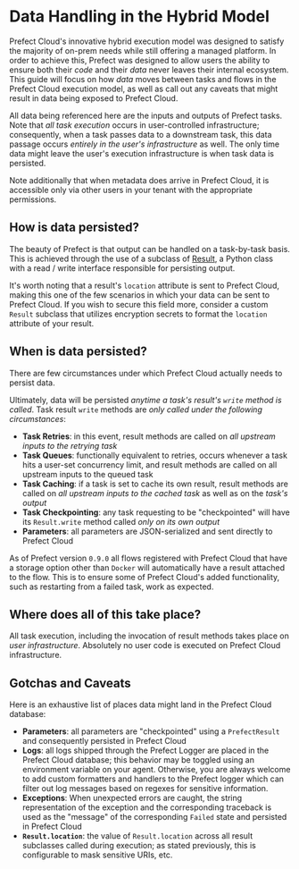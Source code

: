# Data Handling in the Hybrid Model

Prefect Cloud's innovative hybrid execution model was designed to satisfy the majority of on-prem needs while still offering a managed platform. In order to achieve this, Prefect was designed to allow users the ability to ensure both their _code_ and their _data_ never leaves their internal ecosystem. This guide will focus on how _data_ moves between tasks and flows in the Prefect Cloud execution model, as well as call out any caveats that might result in data being exposed to Prefect Cloud.

All data being referenced here are the inputs and outputs of Prefect tasks. Note that _all task execution_ occurs in user-controlled infrastructure; consequently, when a task passes data to a downstream task, this data passage occurs _entirely in the user's infrastructure_ as well. The only time data might leave the user's execution infrastructure is when task data is persisted.

Note additionally that when metadata does arrive in Prefect Cloud, it is accessible only via other users in your tenant with the appropriate permissions.

## How is data persisted?

The beauty of Prefect is that output can be handled on a task-by-task basis. This is achieved through the use of a subclass of [Result](https://docs.prefect.io/v2/core/concepts/results.html), a Python class with a read / write interface responsible for persisting output.

It's worth noting that a result's `location` attribute is sent to Prefect Cloud, making this one of the few scenarios in which your data can be sent to Prefect Cloud. If you wish to secure this field more, consider a custom `Result` subclass that utilizes encryption secrets to format the `location` attribute of your result.

## When is data persisted?

There are few circumstances under which Prefect Cloud actually needs to persist data.

Ultimately, data will be persisted _anytime a task's result's `write` method is called_. Task result `write` methods are _only called under the following circumstances_:

- **Task Retries**: in this event, result methods are called on _all upstream inputs to the retrying task_
- **Task Queues**: functionally equivalent to retries, occurs whenever a task hits a user-set concurrency limit, and result methods are called on all upstream inputs to the queued task
- **Task Caching**: if a task is set to cache its own result, result methods are called on _all upstream inputs to the cached task_ as well as on the _task's output_
- **Task Checkpointing**: any task requesting to be "checkpointed" will have its `Result.write` method called _only on its own output_
- **Parameters**: all parameters are JSON-serialized and sent directly to Prefect Cloud

As of Prefect version `0.9.0` all flows registered with Prefect Cloud that have a storage option other than `Docker` will automatically have a result attached to the flow. This is to ensure some of Prefect Cloud's added functionality, such as restarting from a failed task, work as expected.

## Where does all of this take place?

All task execution, including the invocation of result methods takes place on _user infrastructure_. Absolutely no user code is executed on Prefect Cloud infrastructure.

## Gotchas and Caveats

Here is an exhaustive list of places data might land in the Prefect Cloud database:

- **Parameters**: all parameters are "checkpointed" using a `PrefectResult` and consequently persisted in Prefect Cloud
- **Logs**: all logs shipped through the Prefect Logger are placed in the Prefect Cloud database; this behavior may be toggled using an environment variable on your agent. Otherwise, you are always welcome to add custom formatters and handlers to the Prefect logger which can filter out log messages based on regexes for sensitive information.
- **Exceptions**: When unexpected errors are caught, the string representation of the exception and the corresponding traceback is used as the "message" of the corresponding `Failed` state and persisted in Prefect Cloud
- **`Result.location`**: the value of `Result.location` across all result subclasses called during execution; as stated previously, this is configurable to mask sensitive URIs, etc.
